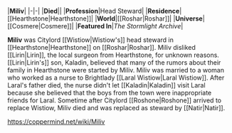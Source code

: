 |**Miliv**|
|-|-|
|**Died**||
|**Profession**|Head Steward|
|**Residence**|[[Hearthstone\|Hearthstone]]|
|**World**|[[Roshar\|Roshar]]|
|**Universe**|[[Cosmere\|Cosmere]]|
|**Featured In**|*The Stormlight Archive*|

**Miliv** was Citylord [[Wistiow\|Wistiow's]] head steward in [[Hearthstone\|Hearthstone]] on [[Roshar\|Roshar]].
Miliv disliked [[Lirin\|Lirin]], the local surgeon from Hearthstone, for unknown reasons. [[Lirin\|Lirin's]] son, Kaladin, believed that many of the rumors about their family in Hearthstone were started by Miliv.
Miliv was married to a woman who worked as a nurse to Brightlady [[Laral Wistiow\|Laral Wistiow]]. After Laral's father died, the nurse didn't let [[Kaladin\|Kaladin]] visit Laral because she believed that the boys from the town were inappropriate friends for Laral.
Sometime after Citylord [[Roshone\|Roshone]] arrived to replace Wistiow, Miliv died and was replaced as steward by [[Natir\|Natir]].



https://coppermind.net/wiki/Miliv